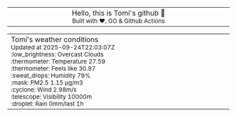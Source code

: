 
<div align="center">
<table>
<tbody>
<td align="center">
<img width="2000" height="0"><br>
Hello, this is Tomi's github 👋<br>
<sup>Built with ❤️, GO & Github Actions</sup><br>
<img width="2000" height="0">
</td>
</tbody>
</table>
</div>
<table>
<tbody>
<td align="left">
<img width="2000" height="0"><br>
Tomi's weather conditions<br>
<sup>Updated at 2025-09-24T22:03:07Z</sup><br>
<sup>:low_brightness: Overcast Clouds</sup><br>
<sup>:thermometer: Temperature 27.59 </sup><br>
<sup>:thermometer: Feels like 30.97</sup><br>
<sup>:sweat_drops: Humidity 79%</sup><br>
<sup>:mask: PM2.5 1.15 μg/m3</sup><br>
<sup>:cyclone: Wind 2.98m/s </sup><br>
<sup>:telescope: Visibility 10000m </sup><br>
<sup>:droplet: Rain 0mm/last 1h </sup><br>
<img width="2000" height="0">
</td>
<td align="left">
<img width="2000" height="0"><br>
<br>
<img width="2000" height="0">
</td>
</tbody>
</table>
</div>
    